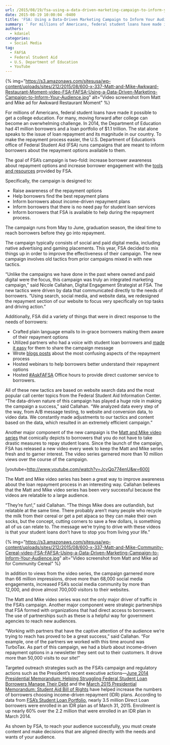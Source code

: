 ```yaml
---
url: /2015/08/19/fsa-using-a-data-driven-marketing-campaign-to-inform-your-audience/
date: 2015-08-19 10:00:04 -0400
title: 'FSA: Using a Data-Driven Marketing Campaign to Inform Your Audience'
summary: ' For millions of Americans, federal student loans have made it possible to get a college education. For many, moving forward after college can become an overwhelming challenge. In 2014, the Department of Education had 41 million borrowers and a loan portfolio'
authors:
  - kdaniel
categories:
  - Social Media
tag:
  - FAFSA
  - Federal Student Aid
  - U.S. Department of Education
  - YouTube
---
```


{% img="https://s3.amazonaws.com/sitesusa/wp-content/uploads/sites/212/2015/08/600-x-337-Matt-and-Mike-Awkward-Restaurant-Moment-video-FSA-FAFSA-Using-a-Data-Driven-Marketing-Campaign-to-Inform-Your-Audience.jpg" alt="Video screenshot from Matt and Mike ad for Awkward Restaurant Moment" %}

For millions of Americans, federal student loans have made it possible to get a college education. For many, moving forward after college can become an overwhelming challenge. In 2014, the Department of Education had 41 million borrowers and a loan portfolio of $1.1 trillion. The stat alone speaks to the issue of loan repayment and its magnitude in our country. To make the repayment process easier, the U.S. Department of Education’s office of Federal Student Aid (FSA) runs campaigns that are meant to inform borrowers about the repayment options available to them.

The goal of FSA’s campaign is two-fold: increase borrower awareness about repayment options and increase borrower engagement with the [tools and resources](https://studentaid.ed.gov/sa/repay-loans) provided by FSA.

Specifically, the campaign is designed to:

  * Raise awareness of the repayment options
  * Help borrowers find the best repayment plans
  * Inform borrowers about income-driven repayment plans
  * Inform borrowers that there is no need pay for student loan services
  * Inform borrowers that FSA is available to help during the repayment process.

The campaign runs from May to June, graduation season, the ideal time to reach borrowers before they go into repayment.

The campaign typically consists of social and paid digital media, including native advertising and gaming placements. This year, FSA decided to mix things up in order to improve the effectiveness of their campaign. The new campaign involves old tactics from prior campaigns mixed in with new tactics.

“Unlike the campaigns we have done in the past where owned and paid digital were the focus, this campaign was truly an integrated marketing campaign,&#8221; said Nicole Callahan, Digital Engagement Strategist at FSA. The new tactics were driven by data that communicated directly to the needs of borrowers. “Using search, social media, and website data, we redesigned the repayment section of our website to focus very specifically on top tasks and driving action.”

Additionally, FSA did a variety of things that were in direct response to the needs of borrowers:

  * Crafted plain language emails to in-grace borrowers making them aware of their repayment options
  * Utilized partners who had a voice with student loan borrowers and [made it easy](http://financialaidtoolkit.ed.gov/tk/outreach/target/borrowers/repayment-resources.jsp) for them to share the campaign message
  * Wrote [blogs posts](http://www.ed.gov/blog/topic/federal-student-aid/) about the most confusing aspects of the repayment process
  * Hosted webinars to help borrowers better understand their repayment options
  * Hosted [#AskFAFSA](https://www.WHATEVER/2015/01/05/great-customer-service-in-140-characters-askfafsa-twitter-chats/) Office hours to provide direct customer service to borrowers.

All of these new tactics are based on website search data and the most popular call center topics from the Federal Student Aid Information Center. “The data-driven nature of this campaign has played a huge role in making the campaign a success,” said Callahan. “We analyzed data every step of the way, from A/B message testing, to website and conversion data, to video data. We constantly made adjustments to our tactics and content based on the data, which resulted in an extremely efficient campaign.”

Another major component of the new campaign is the [Matt and Mike video series](https://www.youtube.com/user/FederalStudentAid) that comically depicts to borrowers that you do not have to take drastic measures to repay student loans. Since the launch of the campaign, FSA has released a new video every week to keep the Matt and Mike series fresh and to garner interest. The video series garnered more than 10 million views over the course of the campaign.

[youtube=http://www.youtube.com/watch?v=JcyQp774enU&w=600]
  
The Matt and Mike video series has been a great way to improve awareness about the loan repayment process in an interesting way. Callahan believes that the Matt and Mike video series has been very successful because the videos are relatable to a large audience.

“They’re fun!,” said Callahan. “The things Mike does are outlandish, but relatable at the same time. There probably aren’t many people who recycle the milk from their cereal or get a pet alpaca so they can make their own socks, but the concept, cutting corners to save a few dollars, is something all of us can relate to. The message we’re trying to drive with these videos is that your student loans don’t have to stop you from living your life.”

{% img="https://s3.amazonaws.com/sitesusa/wp-content/uploads/sites/212/2015/08/600-x-337-Matt-and-Mike-Community-Cereal-video-FSA-FAFSA-Using-a-Data-Driven-Marketing-Campaign-to-Inform-Your-Audience.jpg" alt="Video screenshot from Matt and Mike ad for Community Cereal" %}

In addition to views from the video series, the campaign garnered more than 66 million impressions, drove more than 68,000 social media engagements, increased FSA’s social media community by more than 12,000, and drove almost 700,000 visitors to their websites.

The Matt and Mike video series was not the only major driver of traffic in the FSA’s campaign. Another major component were strategic partnerships that FSA formed with organizations that had direct access to borrowers. The use of partnerships such as these is a helpful way for government agencies to reach new audiences.

“Working with partners that have the captive attention of the audience we’re trying to reach has proved to be a great success,” said Callahan. “For example, one of the partners we worked with this time around was TurboTax. As part of this campaign, we had a blurb about income-driven repayment options in a newsletter they sent out to their customers. It drove more than 50,000 visits to our site!”

Targeted outreach strategies such as the FSA’s campaign and regulatory actions such as the President’s recent executive actions—[June 2014 Presidential Memorandum: Helping Struggling Federal Student Loan Borrowers Manage Their Debt](https://www.whitehouse.gov/the-press-office/2014/06/09/presidential-memorandum-federal-student-loan-repayments) and the [March 2015 Presidential Memorandum: Student Aid Bill of Rights](https://www.whitehouse.gov/the-press-office/2015/03/10/presidential-memorandum-student-aid-bill-rights) have helped increase the numbers of borrowers choosing income-driven repayment (IDR) plans. According to data from [FSA’s Student Loan Portfolio](https://studentaid.ed.gov/sa/about/data-center/student/portfolio), nearly 3.5 million Direct Loan borrowers were enrolled in an IDR plan as of March 31, 2015. Enrollment is up nearly 60% over the 2.2 million that were enrolled in an IDR plan in March 2014.

As shown by FSA, to reach your audience successfully, you must create content and make decisions that are aligned directly with the needs and wants of your audience.